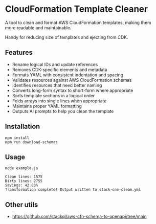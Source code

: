 # CloudFormation Template Cleaner

A tool to clean and format AWS CloudFormation templates, making them more readable and maintainable.

Handy for reducing size of templates and ejecting from CDK.

## Features

- Rename logical IDs and update references
- Removes CDK-specific elements and metadata
- Formats YAML with consistent indentation and spacing
- Validates resources against AWS CloudFormation schemas
- Identifies resources that need better naming
- Converts long-form syntax to short-form where appropriate
- Sorts template sections in a logical order
- Folds arrays into single lines when appropriate
- Maintains proper YAML formatting
- Outputs AI prompts to help you clean the template

## Installation

```
npm install
npm run download-schemas
```

## Usage

```
node example.js

Clean lines: 1575
Dirty lines: 2755
Savings: 42.83%
Transformation complete! Output written to stack-one-clean.yml
```

## Other utils

- https://github.com/stackql/aws-cfn-schema-to-openapi/tree/main